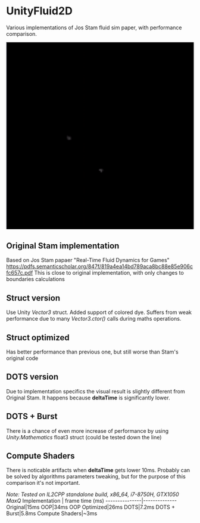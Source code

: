 # UnityFluid2D
 Various implementations of Jos Stam fluid sim paper, with performance comparison.

 ![Sim](demo.gif?raw=True)

## Original Stam implementation
Based on Jos Stam papaer "Real-Time Fluid Dynamics for Games"
https://pdfs.semanticscholar.org/847f/819a4ea14bd789aca8bc88e85e906cfc657c.pdf
This is close to original implementation, with only changes to boundaries calculations

## Struct version
Use Unity *Vector3* struct.
Added support of colored dye. 
Suffers from weak performance due to many *Vector3.ctor()* calls during maths operations.

## Struct optimized
Has better performance than previous one, but still worse than Stam's original code

## DOTS version
Due to implementation specifics the visual result is slightly different from Original Stam. It happens because **deltaTime** is significantly lower. 

## DOTS + Burst
There is a chance of even more increase of performance by using *Unity.Mathematics* float3 struct (could be tested down the line)

## Compute Shaders
There is noticable artifacts when **deltaTime** gets lower 10ms. Probably can be solved by algorithms parameters tweaking, but for the purpose of this comparison it's not important.

*Note: Tested on IL2CPP standalone build, x86_64, i7-8750H, GTX1050 MaxQ*
Implementation | frame time (ms)
---------------|--------------
Original|15ms
OOP|34ms
OOP Optimized|26ms
DOTS|7.2ms
DOTS + Burst|5.8ms
Compute Shaders|~3ms


